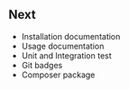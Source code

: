 ## Next

* Installation documentation
* Usage documentation
* Unit and Integration test
* Git badges
* Composer package